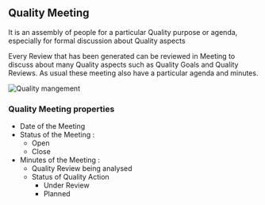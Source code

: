 ## Quality Meeting

 It is an assembly of people for a particular Quality purpose or agenda, especially for formal discussion about Quality aspects

 Every Review that has been generated can be reviewed in Meeting to discuss about many Quality aspects such as Quality Goals and Quality Reviews. As usual these meeting also have a particular agenda and minutes.

<img class="screenshot" alt="Quality mangement" src="{{docs_base_url}}/assets/img/quality-management/Quality_meeting.png">
 
### Quality Meeting properties

- Date of the Meeting
- Status of the Meeting :
   - Open
   - Close
- Minutes of the Meeting :
  - Quality Review being analysed
  - Status of Quality Action
    - Under Review
    - Planned